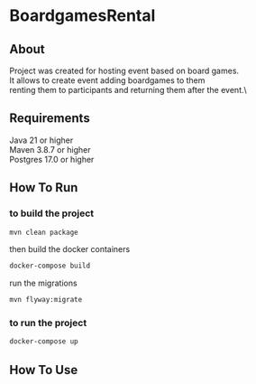 # BoardgamesRental

## About

Project was created for hosting event based on board games. \
It allows to create event adding boardgames to them\
renting them to participants and returning them after the event.\

## Requirements

Java 21 or higher\
Maven 3.8.7 or higher\
Postgres 17.0 or higher




## How To Run 

### to build the project

```bash
mvn clean package
```
then build the docker containers
```bash
docker-compose build
```
 run the migrations
```bash
mvn flyway:migrate
```
### to run the project

```bash
docker-compose up
```




## How To Use